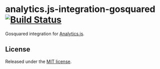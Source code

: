 # analytics.js-integration-gosquared [![Build Status][ci-badge]][ci-link]

Gosquared integration for [Analytics.js][].

## License

Released under the [MIT license](LICENSE).


[Analytics.js]: https://segment.com/docs/libraries/analytics.js/
[ci-link]: https://circleci.com/gh/segment-integrations/analytics.js-integration-gosquared
[ci-badge]: https://circleci.com/gh/segment-integrations/analytics.js-integration-gosquared.svg?style=svg
